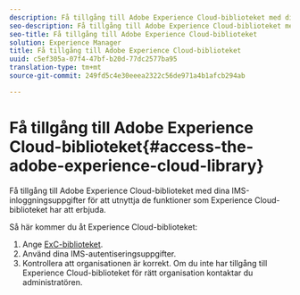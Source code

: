 ```yaml
---
description: Få tillgång till Adobe Experience Cloud-biblioteket med dina IMS-inloggningsuppgifter för att utnyttja de funktioner som Experience Cloud-biblioteket har att erbjuda.
seo-description: Få tillgång till Adobe Experience Cloud-biblioteket med dina IMS-inloggningsuppgifter för att utnyttja de funktioner som Experience Cloud-biblioteket har att erbjuda.
seo-title: Få tillgång till Adobe Experience Cloud-biblioteket
solution: Experience Manager
title: Få tillgång till Adobe Experience Cloud-biblioteket
uuid: c5ef305a-07f4-47bf-b20d-77dc2577ba95
translation-type: tm+mt
source-git-commit: 249fd5c4e30eeea2322c56de971a4b1afcb294ab

---
```



# Få tillgång till Adobe Experience Cloud-biblioteket{#access-the-adobe-experience-cloud-library}

Få tillgång till Adobe Experience Cloud-biblioteket med dina IMS-inloggningsuppgifter för att utnyttja de funktioner som Experience Cloud-biblioteket har att erbjuda.

Så här kommer du åt Experience Cloud-biblioteket:

1. Ange [ExC-biblioteket](https://experiencecloud.adobe.com/library).
1. Använd dina IMS-autentiseringsuppgifter.
1. Kontrollera att organisationen är korrekt. Om du inte har tillgång till Experience Cloud-biblioteket för rätt organisation kontaktar du administratören.

